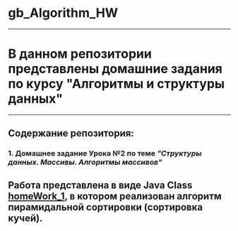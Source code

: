 # gb_Algorithm_HW
***
# В данном репозитории представлены домашние задания по курсу **"Алгоритмы и структуры данных"**
***
## Содержание репозитория:
### 1. Домашнее задание Урока №2 по теме *"Структуры данных. Массивы. Алгоритмы массивов"*
Работа представлена в виде Java Class [homeWork_1](https://github.com/ArturGert/gb_Algorithm_HW/blob/main/homeWork_1.java), в котором реализован алгоритм пирамидальной сортировки (сортировка кучей).
---

